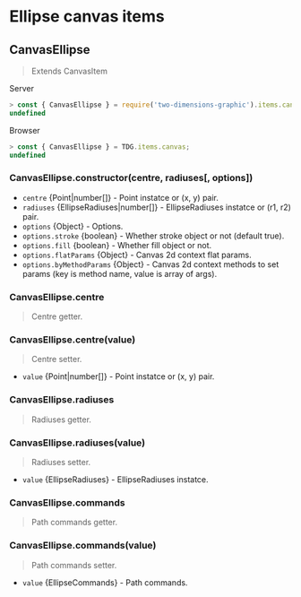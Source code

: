 # Ellipse canvas items



## CanvasEllipse

> Extends CanvasItem

Server
```javascript
> const { CanvasEllipse } = require('two-dimensions-graphic').items.canvas;
undefined
```

Browser
```javascript
> const { CanvasEllipse } = TDG.items.canvas;
undefined
```


### CanvasEllipse.constructor(centre, radiuses[, options])
- `centre` {Point|number[]} - Point instatce or (x, y) pair.
- `radiuses` {EllipseRadiuses|number[]} - EllipseRadiuses instatce or (r1, r2) pair.
- `options` {Object} - Options.
- `options.stroke` {boolean} - Whether stroke object or not (default true).
- `options.fill` {boolean} - Whether fill object or not.
- `options.flatParams` {Object} - Canvas 2d context flat params.
- `options.byMethodParams` {Object} - Canvas 2d context methods to set params (key is method name, value is array of args).


### CanvasEllipse.centre
> Centre getter.


### CanvasEllipse.centre(value)
> Centre setter.

- `value` {Point|number[]} - Point instatce or (x, y) pair.


### CanvasEllipse.radiuses
> Radiuses getter.


### CanvasEllipse.radiuses(value)
> Radiuses setter.

- `value` {EllipseRadiuses} - EllipseRadiuses instatce.


### CanvasEllipse.commands
> Path commands getter.


### CanvasEllipse.commands(value)
> Path commands setter.

- `value` {EllipseCommands} - Path commands.

